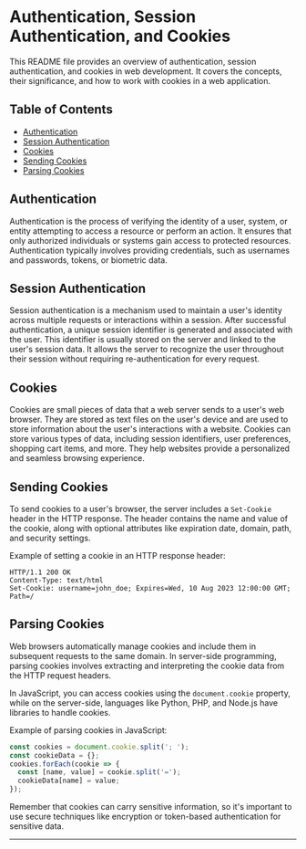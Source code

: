 # Authentication, Session Authentication, and Cookies

This README file provides an overview of authentication, session authentication, and cookies in web development. It covers the concepts, their significance, and how to work with cookies in a web application.

## Table of Contents

- [Authentication](#authentication)
- [Session Authentication](#session-authentication)
- [Cookies](#cookies)
- [Sending Cookies](#sending-cookies)
- [Parsing Cookies](#parsing-cookies)

## Authentication

Authentication is the process of verifying the identity of a user, system, or entity attempting to access a resource or perform an action. It ensures that only authorized individuals or systems gain access to protected resources. Authentication typically involves providing credentials, such as usernames and passwords, tokens, or biometric data.

## Session Authentication

Session authentication is a mechanism used to maintain a user's identity across multiple requests or interactions within a session. After successful authentication, a unique session identifier is generated and associated with the user. This identifier is usually stored on the server and linked to the user's session data. It allows the server to recognize the user throughout their session without requiring re-authentication for every request.

## Cookies

Cookies are small pieces of data that a web server sends to a user's web browser. They are stored as text files on the user's device and are used to store information about the user's interactions with a website. Cookies can store various types of data, including session identifiers, user preferences, shopping cart items, and more. They help websites provide a personalized and seamless browsing experience.

## Sending Cookies

To send cookies to a user's browser, the server includes a `Set-Cookie` header in the HTTP response. The header contains the name and value of the cookie, along with optional attributes like expiration date, domain, path, and security settings.

Example of setting a cookie in an HTTP response header:

```
HTTP/1.1 200 OK
Content-Type: text/html
Set-Cookie: username=john_doe; Expires=Wed, 10 Aug 2023 12:00:00 GMT; Path=/
```

## Parsing Cookies

Web browsers automatically manage cookies and include them in subsequent requests to the same domain. In server-side programming, parsing cookies involves extracting and interpreting the cookie data from the HTTP request headers.

In JavaScript, you can access cookies using the `document.cookie` property, while on the server-side, languages like Python, PHP, and Node.js have libraries to handle cookies.

Example of parsing cookies in JavaScript:

```javascript
const cookies = document.cookie.split('; ');
const cookieData = {};
cookies.forEach(cookie => {
  const [name, value] = cookie.split('=');
  cookieData[name] = value;
});
```

Remember that cookies can carry sensitive information, so it's important to use secure techniques like encryption or token-based authentication for sensitive data.

---
